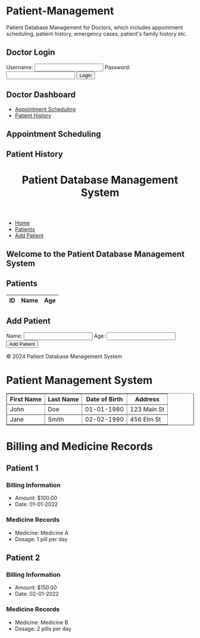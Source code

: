# Patient-Management
Patient Database Management for Doctors, which includes appointment scheduling, patient history, emergency cases, patient's family history etc.



<!DOCTYPE html>
<html lang="en">
<head>
    <meta charset="UTF-8">
    <meta name="viewport" content="width=device-width, initial-scale=1.0">
    <title>Doctor Login</title>
    <!-- Your CSS styles here -->
</head>
<body>
    <div class="container">
        <h2>Doctor Login</h2>
        <form id="loginForm" onsubmit="return validateForm()">
            <label for="username">Username:</label>
            <input type="text" id="username" name="username" required>
            <label for="password">Password:</label>
            <input type="password" id="password" name="password" required>
            <input type="submit" value="Login">
        </form>
    </div>
    <script>
        function validateForm() {
            // Dummy validation (replace with actual validation)
            var username = document.getElementById('username').value;
            var password = document.getElementById('password').value;
            if (username === 'doctor' && password === 'password') {
                window.location.href = 'dashboard.html';
                return false;
            } else {
                alert('Invalid username or password');
                return false;
            }
        }
    </script>
</body>
</html>
<!DOCTYPE html>
<html lang="en">
<head>
    <meta charset="UTF-8">
    <meta name="viewport" content="width=device-width, initial-scale=1.0">
    <title>Doctor Dashboard</title>
    <!-- Your CSS styles here -->
</head>
<body>
    <div class="container">
        <h2>Doctor Dashboard</h2>
        <ul>
            <li><a href="schedule.html">Appointment Scheduling</a></li>
            <li><a href="history.html">Patient History</a></li>
        </ul>
    </div>
</body>
</html>
<!DOCTYPE html>
<html lang="en">
<head>
    <meta charset="UTF-8">
    <meta name="viewport" content="width=device-width, initial-scale=1.0">
    <title>Appointment Scheduling</title>
    <!-- Your CSS styles here -->
</head>
<body>
    <div class="container">
        <h2>Appointment Scheduling</h2>
        <!-- Your appointment scheduling form or content here -->
    </div>
</body>
</html>

<!DOCTYPE html>
<html lang="en">
<head>
    <meta charset="UTF-8">
    <meta name="viewport" content="width=device-width, initial-scale=1.0">
    <title>Patient History</title>
    <!-- Your CSS styles here -->
</head>
<body>
    <div class="container">
        <h2>Patient History</h2>
        <!-- Your patient history display or content here -->
    </div>
</body>
</html>
<!DOCTYPE html>
<html lang="en">
<head>
    <meta charset="UTF-8">
    <meta name="viewport" content="width=device-width, initial-scale=1.0">
    <title>Patient Database Management System</title>
    <link rel="stylesheet" href="styles.css">
</head>
<body>
    <header>
        <h1>Patient Database Management System</h1>
    </header>
    <nav>
        <ul>
            <li><a href="#home">Home</a></li>
            <li><a href="#patients">Patients</a></li>
            <li><a href="#add-patient">Add Patient</a></li>
            <!-- Add more navigation links as needed -->
        </ul>
    </nav>
    <main>
        <section id="home">
            <h2>Welcome to the Patient Database Management System</h2>
            <!-- Add content for the home section -->
        </section>
        <section id="patients">
            <h2>Patients</h2>
            <table>
                <thead>
                    <tr>
                        <th>ID</th>
                        <th>Name</th>
                        <th>Age</th>
                        <!-- Add more table headers as needed -->
                    </tr>
                </thead>
                <tbody>
                    <!-- Rows for displaying patient data will be added dynamically -->
                </tbody>
            </table>
        </section>
        <section id="add-patient">
            <h2>Add Patient</h2>
            <form id="add-patient-form">
                <label for="name">Name:</label>
                <input type="text" id="name" name="name" required>
                <label for="age">Age:</label>
                <input type="number" id="age" name="age" required>
                <!-- Add more input fields for other patient details -->
                <button type="submit">Add Patient</button>
            </form>
        </section>
        <!-- Add more sections for different functionalities -->
    </main>
    <footer>
        <p>&copy; 2024 Patient Database Management System</p>
    </footer>
    <script src="script.js"></script>
</body>
</html>
<!DOCTYPE html>
<html>
<head>
    <title>Patient Management System</title>
</head>
<body>
    <h1>Patient Management System</h1>
    <table border="1">
        <tr>
            <th>First Name</th>
            <th>Last Name</th>
            <th>Date of Birth</th>
            <th>Address</th>
        </tr>
        <tr>
            <td>John</td>
            <td>Doe</td>
            <td>01-01-1980</td>
            <td>123 Main St</td>
        </tr>
        <tr>
            <td>Jane</td>
            <td>Smith</td>
            <td>02-02-1990</td>
            <td>456 Elm St</td>
        </tr>
        <!-- Add more rows for additional patients -->
    </table>
</body>
</html>
<!DOCTYPE html>
<html>
<head>
    <title>Billing and Medicine Records</title>
</head>
<body>
    <h1>Billing and Medicine Records</h1>
    <h2>Patient 1</h2>
    <h3>Billing Information</h3>
    <ul>
        <li>Amount: $100.00</li>
        <li>Date: 01-01-2022</li>
    </ul>
    <h3>Medicine Records</h3>
    <ul>
        <li>Medicine: Medicine A</li>
        <li>Dosage: 1 pill per day</li>
    </ul>
    <h2>Patient 2</h2>
    <h3>Billing Information</h3>
    <ul>
        <li>Amount: $150.00</li>
        <li>Date: 02-01-2022</li>
    </ul>
    <h3>Medicine Records</h3>
    <ul>
        <li>Medicine: Medicine B</li>
        <li>Dosage: 2 pills per day</li>
    </ul>
    <!-- Add more patients and their billing/medicine records -->
</body>
</html>
